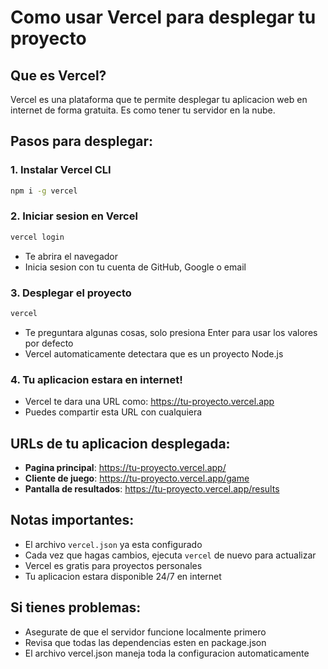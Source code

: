 # Como usar Vercel para desplegar tu proyecto

## Que es Vercel?
Vercel es una plataforma que te permite desplegar tu aplicacion web en internet de forma gratuita. Es como tener tu servidor en la nube.

## Pasos para desplegar:

### 1. Instalar Vercel CLI
```bash
npm i -g vercel
```

### 2. Iniciar sesion en Vercel
```bash
vercel login
```
- Te abrira el navegador
- Inicia sesion con tu cuenta de GitHub, Google o email

### 3. Desplegar el proyecto
```bash
vercel
```
- Te preguntara algunas cosas, solo presiona Enter para usar los valores por defecto
- Vercel automaticamente detectara que es un proyecto Node.js

### 4. Tu aplicacion estara en internet!
- Vercel te dara una URL como: https://tu-proyecto.vercel.app
- Puedes compartir esta URL con cualquiera

## URLs de tu aplicacion desplegada:
- **Pagina principal**: https://tu-proyecto.vercel.app/
- **Cliente de juego**: https://tu-proyecto.vercel.app/game
- **Pantalla de resultados**: https://tu-proyecto.vercel.app/results

## Notas importantes:
- El archivo `vercel.json` ya esta configurado
- Cada vez que hagas cambios, ejecuta `vercel` de nuevo para actualizar
- Vercel es gratis para proyectos personales
- Tu aplicacion estara disponible 24/7 en internet

## Si tienes problemas:
- Asegurate de que el servidor funcione localmente primero
- Revisa que todas las dependencias esten en package.json
- El archivo vercel.json maneja toda la configuracion automaticamente
